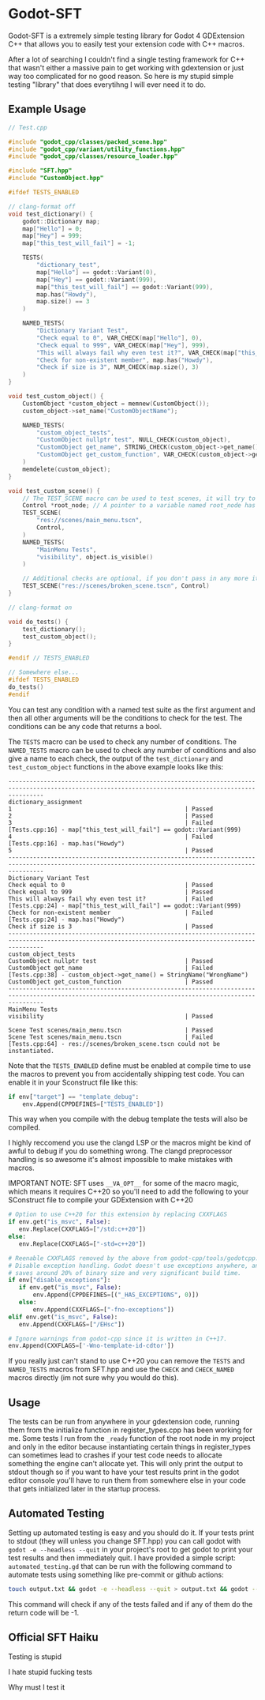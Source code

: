 # Godot-SFT

Godot-SFT is a extremely simple testing library for Godot 4 GDExtension C++ that allows you to easily test your extension code with C++ macros.

After a lot of searching I couldn't find a single testing framework for C++ that wasn't either a massive pain to get working with gdextension or just way too complicated for no good reason. So here is my stupid simple testing "library" that does everytihng I will ever need it to do.

## Example Usage

```C++
// Test.cpp

#include "godot_cpp/classes/packed_scene.hpp"
#include "godot_cpp/variant/utility_functions.hpp"
#include "godot_cpp/classes/resource_loader.hpp"

#include "SFT.hpp"
#include "CustomObject.hpp"

#ifdef TESTS_ENABLED

// clang-format off
void test_dictionary() {
    godot::Dictionary map;
    map["Hello"] = 0;
    map["Hey"] = 999;
    map["this_test_will_fail"] = -1;

    TESTS(
        "dictionary_test",
        map["Hello"] == godot::Variant(0),
        map["Hey"] == godot::Variant(999),
        map["this_test_will_fail"] == godot::Variant(999),
        map.has("Howdy"),
        map.size() == 3
    )

    NAMED_TESTS(
        "Dictionary Variant Test",
        "Check equal to 0", VAR_CHECK(map["Hello"], 0),
        "Check equal to 999", VAR_CHECK(map["Hey"], 999),
        "This will always fail why even test it?", VAR_CHECK(map["this_test_will_fail"], 999),
        "Check for non-existent member", map.has("Howdy"),
        "Check if size is 3", NUM_CHECK(map.size(), 3)
    )
}

void test_custom_object() {
    CustomObject *custom_object = memnew(CustomObject());
    custom_object->set_name("CustomObjectName");

    NAMED_TESTS(
        "custom_object_tests",
        "CustomObject nullptr test", NULL_CHECK(custom_object),
        "CustomObject get_name", STRING_CHECK(custom_object->get_name(), "WrongName"),
        "CustomObject get_custom_function", VAR_CHECK(custom_object->get_custom_function(), "CustomFunctionReturn")
    )
    memdelete(custom_object);
}

void test_custom_scene() {
    // The TEST_SCENE macro can be used to test scenes, it will try to load the scene, let you know if it fails, and allows you to pass in any amount of other tests.
    Control *root_node; // A pointer to a variable named root_node has to be declared before TEST_SCENE. This is kinda stupid but the only alternative (I could think of) is passing in a custom function, which seemed more stupid than this somehow.
    TEST_SCENE(
        "res://scenes/main_menu.tscn",
        Control,
    )
    NAMED_TESTS(
        "MainMenu Tests",
        "visibility", object.is_visible()
    )

    // Additional checks are optional, if you don't pass in any more it will still test if the scene is possible to instantiate
    TEST_SCENE("res://scenes/broken_scene.tscn", Control)
}

// clang-format on

void do_tests() {
    test_dictionary();
    test_custom_object();
}

#endif // TESTS_ENABLED

// Somewhere else...
#ifdef TESTS_ENABLED
do_tests()
#endif
```
You can test any condition with a named test suite as the first argument and then all other arguments will be the conditions to check for the test. The conditions can be any code that returns a bool.

The `TESTS` macro can be used to check any number of conditions.
The `NAMED_TESTS` macro can be used to check any number of conditions and also give a name to each check, the output of the `test_dictionary` and `test_custom_object` functions in the above example looks like this:

```
------------------------------------------------------------------------------------------------------------------------------------------------------
dictionary_assignment
1                                                 | Passed
2                                                 | Passed
3                                                 | Failed [Tests.cpp:16] - map["this_test_will_fail"] == godot::Variant(999)
4                                                 | Failed [Tests.cpp:16] - map.has("Howdy")
5                                                 | Passed
------------------------------------------------------------------------------------------------------------------------------------------------------
Dictionary Variant Test
Check equal to 0                                  | Passed
Check equal to 999                                | Passed
This will always fail why even test it?           | Failed [Tests.cpp:24] - map["this_test_will_fail"] == godot::Variant(999)
Check for non-existent member                     | Failed [Tests.cpp:24] - map.has("Howdy")
Check if size is 3                                | Passed
------------------------------------------------------------------------------------------------------------------------------------------------------
custom_object_tests
CustomObject nullptr test                         | Passed
CustomObject get_name                             | Failed [Tests.cpp:38] - custom_object->get_name() = StringName("WrongName")
CustomObject get_custom_function                  | Passed
------------------------------------------------------------------------------------------------------------------------------------------------------
MainMenu Tests
visibility                                        | Passed

Scene Test scenes/main_menu.tscn                  | Passed
Scene Test scenes/main_menu.tscn                  | Failed [Tests.cpp:64] - res://scenes/broken_scene.tscn could not be instantiated.
```

Note that the `TESTS_ENABLED` define must be enabled at compile time to use the macros to prevent you from accidentally shipping test code. You can enable it in your Sconstruct file like this:

```python
if env["target"] == "template_debug":
	env.Append(CPPDEFINES=["TESTS_ENABLED"])
```

This way when you compile with the debug template the tests will also be compiled.

I highly reccomend you use the clangd LSP or the macros might be kind of awful to debug if you do something wrong. The clangd preprocessor handling is so awesome it's almost impossible to make mistakes with macros.

IMPORTANT NOTE: SFT uses `__VA_OPT__` for some of the macro magic, which means it requires C++20 so you'll need to add the following to your SConstruct file to compile your GDExtension with C++20

```python
# Option to use C++20 for this extension by replacing CXXFLAGS
if env.get("is_msvc", False):
   env.Replace(CXXFLAGS=["/std:c++20"])
else:
   env.Replace(CXXFLAGS=["-std=c++20"])

# Reenable CXXFLAGS removed by the above from godot-cpp/tools/godotcpp.py
# Disable exception handling. Godot doesn't use exceptions anywhere, and this
# saves around 20% of binary size and very significant build time.
if env["disable_exceptions"]:
   if env.get("is_msvc", False):
       env.Append(CPPDEFINES=[("_HAS_EXCEPTIONS", 0)])
   else:
       env.Append(CXXFLAGS=["-fno-exceptions"])
elif env.get("is_msvc", False):
   env.Append(CXXFLAGS=["/EHsc"])

# Ignore warnings from godot-cpp since it is written in C++17.
env.Append(CXXFLAGS=['-Wno-template-id-cdtor'])
```

If you really just can't stand to use C++20 you can remove the `TESTS` and `NAMED_TESTS` macros from SFT.hpp and use the `CHECK` and `CHECK_NAMED` macros directly (im not sure why you would do this).

## Usage

The tests can be run from anywhere in your gdextension code, running them from the initialize function in register_types.cpp has been working for me. Some tests I run from the `_ready` function of the root node in my project and only in the editor because instantiating certain things in register_types can sometimes lead to crashes if your test code needs to allocate something the engine can't allocate yet.  This will only print the output to stdout though so if you want to have your test results print in the godot editor console you'll have to run them from somewhere else in your code that gets initialized later in the startup process.


## Automated Testing
Setting up automated testing is easy and you should do it. If your tests print to stdout (they will unless you change SFT.hpp) you can call godot with `godot -e --headless --quit` in your project's root to get godot to print your test results and then immediately quit.
I have provided a simple script: `automated_testing.gd` that can be run with the following command to automate tests using something like pre-commit or github actions:

```bash
touch output.txt && godot -e --headless --quit > output.txt && godot --headless --script ./automated_testing.gd
```

This command will check if any of the tests failed and if any of them do the return code will be -1.

## Official SFT Haiku

Testing is stupid

I hate stupid fucking tests

Why must I test it

